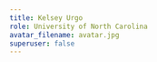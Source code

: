 ```yaml
---
title: Kelsey Urgo
role: University of North Carolina
avatar_filename: avatar.jpg
superuser: false
---
```

